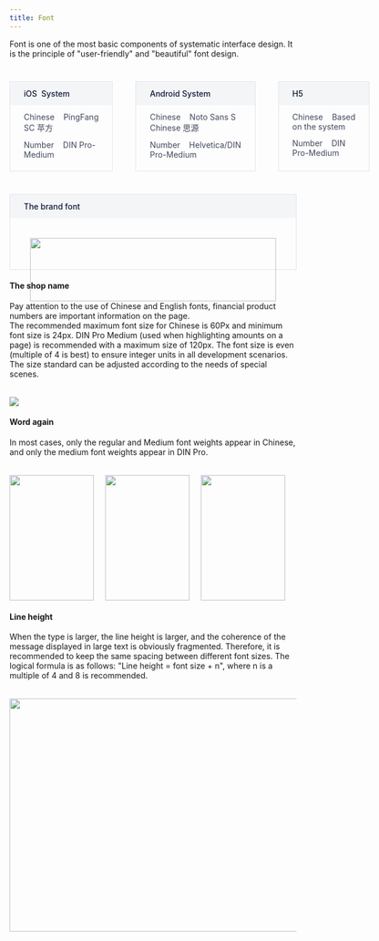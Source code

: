 ```yaml
---
title: Font
---
```

Font is one of the most basic components of systematic interface design. It is the principle of "user-friendly" and "beautiful" font design.

<div class="doc-font-list doc-font-area">
  <div class="doc-font-item">
    <div class="doc-font-title">
      iOS&nbsp;&nbsp;System
    </div>
    <div class="doc-font-text">
      Chinese&nbsp;&nbsp;&nbsp;&nbsp;PingFang  SC 苹方
    </div>
    <div class="doc-font-text">
      Number&nbsp;&nbsp;&nbsp;&nbsp;DIN Pro-Medium
    </div>
  </div>
  <div class="doc-font-item">
    <div class="doc-font-title">
      Android System
    </div>
    <div class="doc-font-text">
      Chinese&nbsp;&nbsp;&nbsp;&nbsp;Noto Sans S Chinese  思源
    </div>
    <div class="doc-font-text">
      Number&nbsp;&nbsp;&nbsp;&nbsp;Helvetica/DIN Pro-Medium
    </div>
  </div>
  <div class="doc-font-item">
    <div class="doc-font-title">
      H5
    </div>
    <div class="doc-font-text">
      Chinese&nbsp;&nbsp;&nbsp;&nbsp;Based on the system
    </div>
    <div class="doc-font-text">
      Number&nbsp;&nbsp;&nbsp;&nbsp;DIN Pro-Medium
    </div>
  </div>
</div>
<div class="doc-font-list doc-font-area">
  <div class="doc-font-item">
    <div class="doc-font-title">
      The brand font
    </div>
    <div class="doc-font-typeface">
      <img src="https://pt-starimg.didistatic.com/static/starimg/img/0gWbj5fuLN1643183908647.png" class="font-typeface-img">
    </div>
  </div>
</div>

<style>
.doc-content-paragraph h4{margin-top:60px}
.doc-font-typeface{padding:35px 35px 15px 35px}
.doc-font-area{margin-top:40px}
.doc-font-list{display:-webkit-box;display:-ms-flexbox;display:flex}
.doc-font-item{-webkit-box-flex:1;-ms-flex:1;flex:1;margin-right:40px;padding-bottom:20px;border:solid 1px #E2E4EA}
.doc-font-item:last-of-type{margin-right:0}
.doc-font-title{padding:12px 24px;background:#F4F5F7;font-size:14px;color:#111A34;font-weight:500}
.doc-font-text{float:left;width:100%;margin-top:12px;padding:0 24px;font-size:14px;color:#41485D;-webkit-box-sizing:border-box;box-sizing:border-box}
.doc-font-text span.l{float:left}
.doc-font-text span.r{float:right}
.font-weight-item{width:220px;height:220px;margin-right:20px}
.font-size-img{max-width:80%!important;margin-top:32px!important}
.font-weight-img{width:100%;height:100%;background-size:100% 100%;}
.font-weight-list{margin-top:32px}
.font-hight-img{width:1191px;height:409px;background-size:100% 100%;margin-top:32px;margin-bottom:24px}
@media (max-width:750px){.doc-font-list{-webkit-box-orient:vertical;-webkit-box-direction:normal;-ms-flex-direction:column;flex-direction:column}
.doc-font-item{max-width:none!important;margin-right:0;margin-bottom:20px}
.font-size-img{max-width:100%!important}
}
.font-typeface-img{width:100%;height:100%;background-size:100% 100%;}
</style>

#### The shop name

Pay attention to the use of Chinese and English fonts, financial product numbers are important information on the page.<br>
The recommended maximum font size for Chinese is 60Px and minimum font size is 24px. DIN Pro Medium (used when highlighting amounts on a page) is recommended with a maximum size of 120px.
The font size is even (multiple of 4 is best) to ensure integer units in all development scenarios. The size standard can be adjusted according to the needs of special scenes.<br>
<img src="https://pt-starimg.didistatic.com/static/starimg/img/R1ke1asaDm1545968523580.jpg" class="font-size-img">

#### Word again

In most cases, only the regular and Medium font weights appear in Chinese, and only the medium font weights appear in DIN Pro.

<div class="doc-font-list font-weight-list">
  <div class="font-weight-item">
    <img src="https://pt-starimg.didistatic.com/static/starimg/img/KRGD1SwMaB1643185507535.png" class="font-weight-img">
  </div>
  <div class="font-weight-item">
    <img src="https://pt-starimg.didistatic.com/static/starimg/img/NOKvBvStRy1643185339122.png" class="font-weight-img">
  </div>
  <div class="font-weight-item">
    <img src="https://pt-starimg.didistatic.com/static/starimg/img/1Q1n66pE6x1643185338853.png" class="font-weight-img">
  </div>
</div>

#### Line height

When the type is larger, the line height is larger, and the coherence of the message displayed in large text is obviously fragmented. Therefore, it is recommended to keep the same spacing between different font sizes. The logical formula is as follows: "Line height = font size + n", where n is a multiple of 4 and 8 is recommended.
<img src="https://pt-starimg.didistatic.com/static/starimg/img/3n4NQTa8PZ1643185941412.png" class="font-hight-img">
